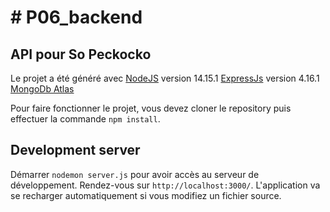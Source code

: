 # # P06_backend

## API pour So Peckocko

Le projet a été généré avec [NodeJS](https://github.com/nodejs/node) version 14.15.1
[ExpressJs](https://expressjs.com/) version 4.16.1
[MongoDb Atlas](https://www.mongodb.com/cloud/atlas)

Pour faire fonctionner le projet, vous devez cloner le repository puis effectuer la commande `npm install`.

## Development server

Démarrer `nodemon server.js` pour avoir accès au serveur de développement. Rendez-vous sur `http://localhost:3000/`. L'application va se recharger automatiquement si vous modifiez un fichier source.
